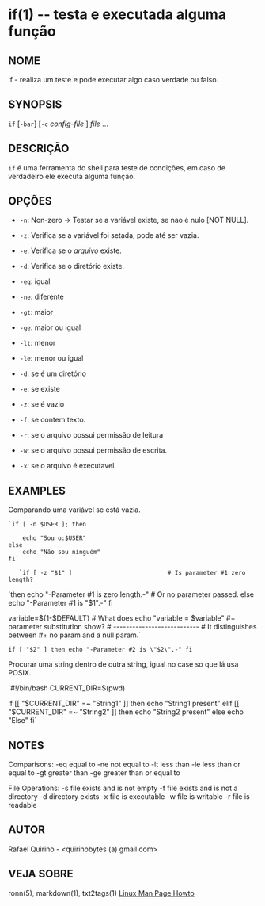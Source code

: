 if(1) -- testa e executada alguma função
==========================================

NOME
----

if - realiza um teste e pode executar algo caso verdade ou falso.

SYNOPSIS
--------

`if` [`-bar`] [`-c` *config-file* ] *file* ...

DESCRIÇÃO
---------

`if` é uma ferramenta do shell para teste de condições, em caso de verdadeiro ele executa alguma função.

OPÇÕES
------

* `-n`:
  Non-zero -> Testar se a variável existe, se nao é nulo [NOT NULL].

* `-z`:
  Verifica se a variável foi setada, pode até ser vazia.
* `-e`:
  Verifica se o *arquivo* existe.

* `-d`:
  Verifica se o diretório existe.

* `-eq`: igual

* `-ne`: diferente

* `-gt`: maior

* `-ge`: maior ou igual

* `-lt`: menor

* `-le`: menor ou igual

* `-d`: se é um diretório

* `-e`: se existe

* `-z`: se é vazio

* `-f`: se contem texto.

* `-r`: se o arquivo possui permissão de leitura

* `-w`: se o arquivo possui permissão de escrita.

* `-x`: se o arquivo é executavel.

EXAMPLES
--------

Comparando uma variável se está vazia.

	`if [ -n $USER ]; then
	
		echo "Sou o:$USER"
	else
		echo "Não sou ninguém"
	fi`

       `if [ -z "$1" ]                           # Is parameter #1 zero length?
   `then
     echo "-Parameter #1 is zero length.-"  # Or no parameter passed.
   else
     echo "-Parameter #1 is \"$1\".-"
   fi

   variable=${1-$DEFAULT}                   #  What does
   echo "variable = $variable"              #+ parameter substitution show?
                                            #  ---------------------------
                                            #  It distinguishes between
                                            #+ no param and a null param.`

   `if [ "$2" ]
   then
     echo "-Parameter #2 is \"$2\".-"
   fi`



Procurar uma string dentro de outra string, igual no case so que lá usa POSIX.

`#!/bin/bash
CURRENT_DIR=$(pwd)

if [[ "$CURRENT_DIR" =~ "String1" ]]
then
 echo "String1 present"
elif [[ "$CURRENT_DIR" =~ "String2" ]]
then
 echo "String2 present"
else
 echo "Else"
fi`




NOTES
-----
Comparisons:
-eq	equal to
-ne	not equal to
-lt	less than
-le	less than or equal to
-gt	greater than
-ge	greater than or equal to

File Operations:
-s	file exists and is not empty
-f	file exists and is not a directory
-d	directory exists
-x	file is executable
-w	file is writable
-r	file is readable





AUTOR
-----

Rafael Quirino - <quirinobytes (a) gmail com>

VEJA SOBRE
----------

ronn(5), markdown(1), txt2tags(1) [Linux Man Page Howto](
http://www.schweikhardt.net/man_page_howto.html)
